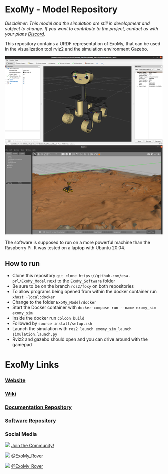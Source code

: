 # ExoMy - Model Repository
*Disclaimer: This model and the simulation are still in development and subject to change. If you want to contribute to the project, contact us with your plans [Discord](https://discord.gg/gZk62gg).*

This repository contains a URDF representation of ExoMy, that can be used in the visualization tool rviz2 and the simulation environment Gazebo.

![rviz image](rviz.png)
![gazebo image](gazebo.png)


The software is supposed to run on a more powerful machine than the Raspberry Pi.
It was tested on a laptop with Ubuntu 20.04. 
## How to run
 
- Clone this repository `git clone https://github.com/esa-prl/ExoMy_Model` next to the `ExoMy_Software` folder
- Be sure to be on the branch `ros2/foxy` on both repositories
- To allow programs being opened from within the docker container run `xhost +local:docker`
- Change to the folder `ExoMy_Model/docker`
- Start the Docker container with `docker-compose run --name exomy_sim exomy_sim`
- Inside the docker run `colcon build`
- Followed by `source install/setup.zsh`
- Launch the simulation with `ros2 launch exomy_sim_launch simulation.launch.py`
- Rviz2 and gazebo should open and you can drive around with the gamepad


# ExoMy Links

### [Website](https://esa-prl.github.io/ExoMy/)

### [Wiki](https://github.com/esa-prl/ExoMy/wiki)

### [Documentation Repository](https://github.com/esa-prl/ExoMy)

### [Software Repository](https://github.com/esa-prl/ExoMy_Software)

### Social Media
<!-- Add icon library -->
<link rel="stylesheet" href="https://use.fontawesome.com/releases/v5.13.1/css/all.css">

<!-- Add font awesome icons -->
<p>
    <img src="https://github.com/esa-prl/ExoMy/wiki/images/social_media_icons/discord-brands.svg" width="20px">
    <a href="https://discord.gg/gZk62gg"> Join the Community!</a>  
</p>
<p>
    <img src="https://github.com/esa-prl/ExoMy/wiki/images/social_media_icons/twitter-square-brands.svg" width="20px">
    <a href="https://twitter.com/exomy_rover"> @ExoMy_Rover</a> 
</p>
<p>
    <img src="https://github.com/esa-prl/ExoMy/wiki/images/social_media_icons/instagram-square-brands.svg" width="20px">
    <a href="https://www.instagram.com/exomy_rover/"> @ExoMy_Rover</a>
</p>

